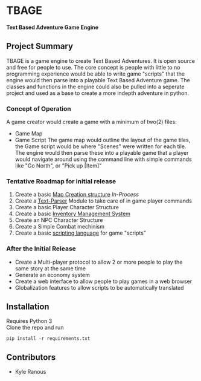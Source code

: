 # TBAGE
**Text Based Adventure Game Engine**

## Project Summary
TBAGE is a game engine to create Text Based Adventures. It is open source and free for people to use. The core concept is people with little to no programming experience would be able to write game "scripts" that the engine would then parse into a playable Text Based Adventure game. The classes and functions in the engine could also be pulled into a seperate project and used as a base to create a more indepth adventure in python.

### Concept of Operation
A game creator would create a game with a minimum of two(2) files:
* Game Map
* Game Script
The game map would outline the layout of the game tiles, the Game script would be where "Scenes" were written for each tile. The engine would then parse these into a playable game that a player would navigate around using the command line with simple commands like "Go North", or "Pick up [Item]"

### Tentative Roadmap for initial release
1. Create a basic [Map Creation structure](https://github.com/silverback338/tbage/wiki/Map-Creation) *In-Process*
2. Create a [Text-Parser](https://github.com/silverback338/tbage/wiki/Text-Parser) Module to take care of in game player commands
2. Create a basic Player Character Structure
3. Create a basic [Inventory Management System](https://github.com/silverback338/tbage/wiki/Inventory)
4. Create an NPC Character Structure
5. Create a Simple Combat mechinism
6. Create a basic [scripting language](https://github.com/silverback338/tbage/wiki/Scripting-Language) for game "scripts"

### After the Initial Release
- Create a Multi-player protocol to allow 2 or more people to play the same story at the same time
- Generate an economy system
- Create a web interface to allow people to play games in a web browser
- Globalization features to allow scripts to be automatically translated

## Installation
Requires Python 3 <br>
Clone the repo and run
```
pip install -r requirements.txt
```

## Contributors
* Kyle Ranous
